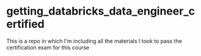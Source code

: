 # getting_databricks_data_engineer_certified
This is a repo in which I'm including all the materials I took to pass the certification exam for this course
